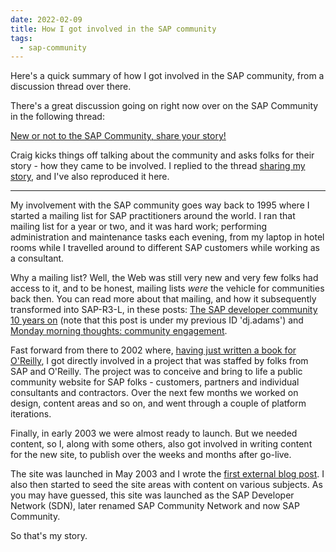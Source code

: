 ```yaml
---
date: 2022-02-09
title: How I got involved in the SAP community
tags:
  - sap-community
---
```

Here's a quick summary of how I got involved in the SAP community, from a discussion thread over there.
<!--excerpt-->

There's a great discussion going on right now over on the SAP Community in the following thread:

[New or not to the SAP Community, share your story!](https://groups.community.sap.com/t5/coffee-corner/new-to-the-sap-community-a-friend-of-someone-already-here/td-p/2862)

Craig kicks things off talking about the community and asks folks for their story - how they came to be involved. I replied to the thread [sharing my story](https://groups.community.sap.com/t5/coffee-corner/new-to-the-sap-community-a-friend-of-someone-already-here/m-p/2905/highlight/true#M731), and I've also reproduced it here.

---

My involvement with the SAP community goes way back to 1995 where I started a mailing list for SAP practitioners around the world. I ran that mailing list for a year or two, and it was hard work; performing administration and maintenance tasks each evening, from my laptop in hotel rooms while I travelled around to different SAP customers while working as a consultant.

Why a mailing list? Well, the Web was still very new and very few folks had access to it, and to be honest, mailing lists *were* the vehicle for communities back then. You can read more about that mailing, and how it subsequently transformed into SAP-R3-L, in these posts: [The SAP developer community 10 years on](https://blogs.sap.com/2005/07/04/the-sap-developer-community-10-years-ago/) (note that this post is under my previous ID 'dj.adams') and [Monday morning thoughts: community engagement](https://blogs.sap.com/2018/06/18/monday-morning-thoughts-community-engagement/).

Fast forward from there to 2002 where, [having just written a book for O'Reilly](https://qmacro.org/about/#books), I got directly involved in a project that was staffed by folks from SAP and O'Reilly. The project was to conceive and bring to life a public community website for SAP folks - customers, partners and individual consultants and contractors. Over the next few months we worked on design, content areas and so on, and went through a couple of platform iterations.

Finally, in early 2003 we were almost ready to launch. But we needed content, so I, along with some others, also got involved in writing content for the new site, to publish over the weeks and months after go-live.

The site was launched in May 2003 and I wrote the [first external blog post](https://blogs.sap.com/2003/05/30/the-sapmysql-partnership/). I also then started to seed the site areas with content on various subjects. As you may have guessed, this site was launched as the SAP Developer Network (SDN), later renamed SAP Community Network and now SAP Community.

So that's my story.
